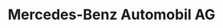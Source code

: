 ---
title: "Mercedes-Benz Automobil AG"
url: /aarau-rohr/mercedes-benz-automobil-ag/
shop: Autohaus
---